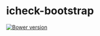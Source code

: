 # icheck-bootstrap

<a href="#" target="_blank"><img src="https://img.shields.io/badge/bower-v1.0.3-blue.svg" alt="Bower version" style="cursor: default"></a>

